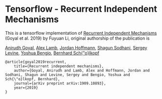 # Tensorflow - Recurrent Independent Mechanisms

This is a tensorflow implementation of [Recurrent Independent Mechanisms](https://arxiv.org/abs/1909.10893) (Goyal et al. 2019)
by Fuyuan Li, original authorship of the publication is

[Anirudh Goyal](https://anirudh9119.github.io/), [Alex Lamb](https://alexlamb62.github.io/), [Jordan Hoffmann](https://jhoffmann.org/), [Shagun Sodhani](https://mila.quebec/en/person/shagun-sodhani/), [Sergey Levine](https://people.eecs.berkeley.edu/~svlevine/), [Yoshua Bengio](https://mila.quebec/en/yoshua-bengio/), [Bernhard Sch{\"o}lkopf](https://www.is.mpg.de/~bs)

    @article{goyal2019recurrent,
        title={Recurrent independent mechanisms},
        author={Goyal, Anirudh and Lamb, Alex and Hoffmann, Jordan and Sodhani, Shagun and Levine, Sergey and Bengio, Yoshua and Sch{\"o}lkopf, Bernhard},
        journal={arXiv preprint arXiv:1909.10893},
        year={2019}
    }
